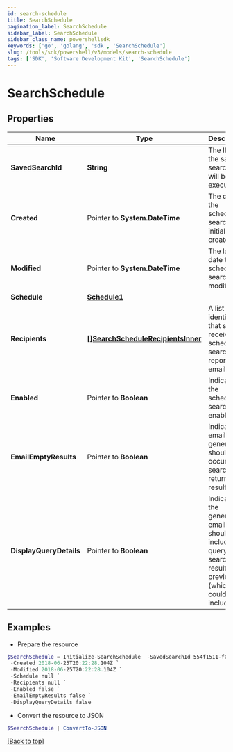 ```yaml
---
id: search-schedule
title: SearchSchedule
pagination_label: SearchSchedule
sidebar_label: SearchSchedule
sidebar_class_name: powershellsdk
keywords: ['go', 'golang', 'sdk', 'SearchSchedule'] 
slug: /tools/sdk/powershell/v3/models/search-schedule
tags: ['SDK', 'Software Development Kit', 'SearchSchedule']
---
```



# SearchSchedule

## Properties

Name | Type | Description | Notes
------------ | ------------- | ------------- | -------------
**SavedSearchId** |  **String** | The ID of the saved search that will be executed. | 
**Created** |  Pointer to **System.DateTime** | The date the scheduled search was initially created. | [optional] [readonly] 
**Modified** |  Pointer to **System.DateTime** | The last date the scheduled search was modified. | [optional] [readonly] 
**Schedule** |  [**Schedule1**](schedule1) |  | 
**Recipients** |  [**[]SearchScheduleRecipientsInner**](search-schedule-recipients-inner) | A list of identities that should receive the scheduled search report via email. | 
**Enabled** |  Pointer to **Boolean** | Indicates if the scheduled search is enabled.  | [optional] [default to $false]
**EmailEmptyResults** |  Pointer to **Boolean** | Indicates if email generation should occur when search returns no results.  | [optional] [default to $false]
**DisplayQueryDetails** |  Pointer to **Boolean** | Indicates if the generated email should include the query and search results preview (which could include PII).  | [optional] [default to $false]

## Examples

- Prepare the resource
```powershell
$SearchSchedule = Initialize-SearchSchedule  -SavedSearchId 554f1511-f0a1-4744-ab14-599514d3e57c `
 -Created 2018-06-25T20:22:28.104Z `
 -Modified 2018-06-25T20:22:28.104Z `
 -Schedule null `
 -Recipients null `
 -Enabled false `
 -EmailEmptyResults false `
 -DisplayQueryDetails false
```

- Convert the resource to JSON
```powershell
$SearchSchedule | ConvertTo-JSON
```


[[Back to top]](#) 


